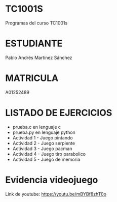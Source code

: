 # TC1001S
Programas del curso TC1001s

# ESTUDIANTE
Pablo Andrés Martínez Sánchez

# MATRICULA
A01252489

# LISTADO DE EJERCICIOS
* prueba.c en lenguaje c
* prueba.py en lenguaje python
* Actividad 1 - Juego pintando
* Actividad 2 - Juego serpiente
* Actividad 3 - Juego pacman
* Actividad 4 - Juego tiro parabolico
* Actividad 5 - Juego de memoria

# Evidencia videojuego
Link de youtube: https://youtu.be/mBYBf8zhT0o
